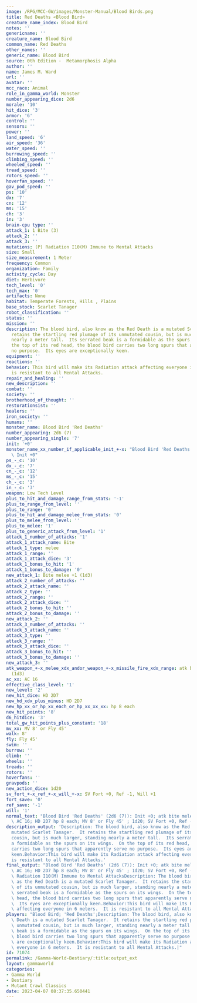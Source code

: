 ```yaml
---
image: /RPG/MCC-GW/images/Monster-Manual/Blood Birds.png
title: Red Deaths «Blood Bird»
creature_name_index: Blood Bird
notes: ''
genericname: ''
creature_name: Blood Bird
common_name: Red Deaths
other_names: ''
generic_name: Blood Bird
source: 0th Edition -  Metamorphosis Alpha
author: ''
name: James M. Ward
url: ''
avatar: ''
mcc_race: Animal
role_in_gamma_world: Monster
number_appearing_dice: 2d6
morale: '10'
hit_dice: '3'
armor: '6'
control: ''
sensors: ''
power: ''
land_speed: '6'
air_speed: '36'
water_speed: ''
burrowing_speed: ''
climbing_speed: ''
wheeled_speed: ''
tread_speed: ''
rotors_speed: ''
hoverfan_speed: ''
gav_pod_speed: ''
ps: '10'
dx: '7'
cn: '12'
ms: '15'
ch: '3'
in: '3'
brain-cpu type: ''
attack_1: 1 Bite (3)
attack_2: ''
attack_3: ''
mutations: (P) Radiation I10(M) Immune to Mental Attacks
size: Small
size_measurement: 1 Meter
frequency: Common
organization: Family
activity_cycle: Day
diet: Herbivore
tech_level: '0'
tech_max: '0'
artifacts: None
habitat: Temperate Forests, Hills , Plains
base_stock: Scarlet Tanager
robot_classification: ''
status: ''
mission: ''
description: The blood bird, also know as the Red Death is a mutated Scarlet Tanager.  It
  retains the startling red plumage of its unmutated cousin, but is much larger, standing
  nearly a meter tall.  Its serrated beak is a formidable as the spurs on its wings.  On
  the top of its red head, the blood bird carries two long spurs that apparently serve
  no purpose.  Its eyes are exceptionally keen.
equipment: ''
reactions: ''
behavior: This bird will make its Radiation attack affecting everyone in 6 meters.  It
  is resistant to all Mental Attacks.
repair_and_healing: ''
new_description: ''
combat: ''
society: ''
brotherhood_of_thought: ''
restorationsist: ''
healers: ''
iron_society: ''
humans: ''
monster_name: Blood Bird 'Red Deaths'
number_appearing: 2d6 (7)
number_appearing_single: '7'
init: '+0'
monster_name_xx_number_if_applicable_init_+-x: "Blood Bird 'Red Deaths' (2d6 (7)):\
  \ Init +0"
ps_-_c: '10'
dx_-_c: '7'
cn_-_c: '12'
ms_-_c: '15'
ch_-_c: '3'
in_-_c: '3'
weapon: Low Tech Level
plus_to_hit_and_damage_range_from_stats: '-1'
plus_to_range_from_level: ''
plus_to_range: '0'
plus_to_hit_and_damage_melee_from_stats: '0'
plus_to_melee_from_level: ''
plus_to_melee: '1'
plus_to_generic_attack_from_level: '1'
attack_1_number_of_attacks: '1'
attack_1_attack_name: Bite
attack_1_type: melee
attack_1_range: ''
attack_1_attack_dice: '3'
attack_1_bonus_to_hit: '1'
attack_1_bonus_to_damage: '0'
new_attack_1: Bite melee +1 (1d3)
attack_2_number_of_attacks: ''
attack_2_attack_name: ''
attack_2_type: ''
attack_2_range: ''
attack_2_attack_dice: ''
attack_2_bonus_to_hit: ''
attack_2_bonus_to_damage: ''
new_attack_2: ''
attack_3_number_of_attacks: ''
attack_3_attack_name: ''
attack_3_type: ''
attack_3_range: ''
attack_3_attack_dice: ''
attack_3_bonus_to_hit: ''
attack_3_bonus_to_damage: ''
new_attack_3: ''
atk_weapon_+-x_melee_xdx_andor_weapon_+-x_missile_fire_xdx_range: atk bite melee +1
  (1d3)
ac_xx: AC 16
effective_class_level: '1'
new_level: '2'
new_hit_dice: HD 2D7
new_hd_xdx_plus_minus: HD 2D7
new_hp_xx_or_hp_xx_each_or_hp_xx_xx_xx: hp 8 each
new_hit_points: '8'
d6_hitdice: '3'
total_gw_hit_points_plus_constant: '18'
mv_xx: MV 8' or Fly 45'
walk: 8'
fly: Fly 45'
swim: ''
burrow: ''
climb: ''
wheels: ''
treads: ''
rotors: ''
hoverfans: ''
gravpods: ''
new_action_dice: 1d20
sv_fort_+-x_ref_+-x_will_+-x: SV Fort +0, Ref -1, Will +1
fort_save: '0'
ref_save: '-1'
will: '1'
normal_text: "Blood Bird 'Red Deaths' (2d6 (7)): Init +0; atk bite melee +1 (1d3);\
  \ AC 16; HD 2D7 hp 8 each; MV 8' or Fly 45' ; 1d20; SV Fort +0, Ref -1, Will +1"
description_output: 'Description: The blood bird, also know as the Red Death is a
  mutated Scarlet Tanager.  It retains the startling red plumage of its unmutated
  cousin, but is much larger, standing nearly a meter tall.  Its serrated beak is
  a formidable as the spurs on its wings.  On the top of its red head, the blood bird
  carries two long spurs that apparently serve no purpose.  Its eyes are exceptionally
  keen.Behavior:This bird will make its Radiation attack affecting everyone in 6 meters.  It
  is resistant to all Mental Attacks.'
final_output: "Blood Bird 'Red Deaths' (2d6 (7)): Init +0; atk bite melee +1 (1d3);\
  \ AC 16; HD 2D7 hp 8 each; MV 8' or Fly 45' ; 1d20; SV Fort +0, Ref -1, Will +1(P)\
  \ Radiation I10(M) Immune to Mental AttacksDescription: The blood bird, also know\
  \ as the Red Death is a mutated Scarlet Tanager.  It retains the startling red plumage\
  \ of its unmutated cousin, but is much larger, standing nearly a meter tall.  Its\
  \ serrated beak is a formidable as the spurs on its wings.  On the top of its red\
  \ head, the blood bird carries two long spurs that apparently serve no purpose.\
  \  Its eyes are exceptionally keen.Behavior:This bird will make its Radiation attack\
  \ affecting everyone in 6 meters.  It is resistant to all Mental Attacks."
players: "Blood Bird; 'Red Deaths';Description: The blood bird, also know as the Red\
  \ Death is a mutated Scarlet Tanager.  It retains the startling red plumage of its\
  \ unmutated cousin, but is much larger, standing nearly a meter tall.  Its serrated\
  \ beak is a formidable as the spurs on its wings.  On the top of its red head, the\
  \ blood bird carries two long spurs that apparently serve no purpose.  Its eyes\
  \ are exceptionally keen.Behavior:This bird will make its Radiation attack affecting\
  \ everyone in 6 meters.  It is resistant to all Mental Attacks.|"
id: 71074
permalink: /Gamma-World-Bestiary/:title:output_ext
layout: gammaworld
categories:
- Gamma World
- Bestiary
- Mutant Crawl Classics
date: 2023-04-07 08:37:35.650441
---
```

